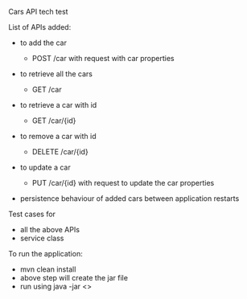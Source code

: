 Cars API tech test

List of APIs added:

- to add the car
  - POST /car with request with car properties
- to retrieve all the cars
  - GET /car
- to retrieve a car with id
  - GET /car/{id}
- to remove a car with id
  - DELETE /car/{id}
- to update a car
  - PUT /car/{id} with request to update the car properties

- persistence behaviour of added cars between application restarts

Test cases for
 - all the above APIs
 - service class


To run the application:

- mvn clean install 
- above step will create the jar file
- run using java -jar <<generated-jar-file-from-above-step>>
